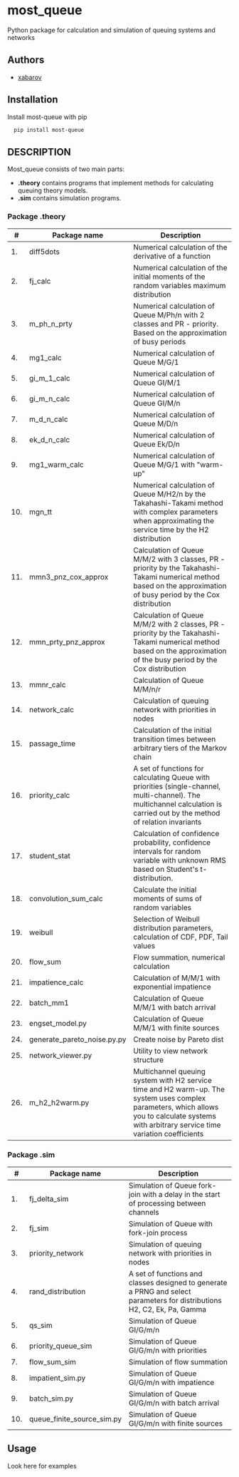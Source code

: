 # most_queue
Python package for calculation and simulation of queuing systems and networks

## Authors
- [xabarov](https://github.com/xabarov)

## Installation
Install most-queue with pip
```bash
  pip install most-queue
```

## DESCRIPTION
Most_queue consists of two main parts:
 - **.theory** contains programs that implement methods for calculating queuing theory models. 
 - **.sim** contains simulation programs. 

### Package .theory
| #  | Package name | Description |
| ------------- | ------------- |------------- |
| 1. | diff5dots  | Numerical calculation of the derivative of a function |
| 2.  | fj_calc | Numerical calculation of the initial moments of the random variables maximum distribution  | 
| 3.  | m_ph_n_prty | Numerical calculation of Queue M/Ph/n with 2 classes and PR - priority. Based on the approximation of busy periods |
| 4.  | mg1_calc | Numerical calculation of Queue M/G/1 |
| 5.  | gi_m_1_calc | Numerical calculation of Queue GI/M/1 |
| 6.  | gi_m_n_calc | Numerical calculation of Queue GI/M/n |
| 7.  | m_d_n_calc | Numerical calculation of Queue M/D/n |
| 8.  | ek_d_n_calc | Numerical calculation of Queue Ek/D/n |
| 9.  | mg1_warm_calc | Numerical calculation of Queue M/G/1 with "warm-up"  |
| 10.  | mgn_tt | Numerical calculation of Queue M/H2/n by the Takahashi-Takami method with complex parameters when approximating the service time by the H2 distribution |
| 11.  | mmn3_pnz_cox_approx | Calculation of Queue M/M/2 with 3 classes, PR - priority by the Takahashi-Takami numerical method based on the approximation of busy period by the Cox distribution |
| 12.  | mmn_prty_pnz_approx | Calculation of Queue M/M/2 with 2 classes, PR - priority by the Takahashi-Takami numerical method based on the approximation of the busy period by the Cox distribution |
| 13.  | mmnr_calc | Calculation of Queue M/M/n/r |
| 14.  | network_calc | Calculation of queuing network with priorities in nodes |
| 15.  | passage_time | Calculation of the initial transition times between arbitrary tiers of the Markov chain |
| 16.  | priority_calc | A set of functions for calculating Queue with priorities (single-channel, multi-channel). The multichannel calculation is carried out by the method of relation invariants|
| 17.  | student_stat | Calculation of confidence probability, confidence intervals for random variable with unknown RMS based on Student's t-distribution. |
| 18.  | convolution_sum_calc | Calculate the initial moments of sums of random variables |
| 19.  | weibull | Selection of Weibull distribution parameters, calculation of CDF, PDF, Tail values |
| 20.  | flow_sum | Flow summation, numerical calculation |
| 21.  | impatience_calc | Calculation of M/M/1 with exponential impatience |
| 22.  | batch_mm1 | Calculation of Queue M/M/1 with batch arrival |
| 23.  | engset_model.py | Calculation of Queue M/M/1 with finite sources |
| 24.  | generate_pareto_noise.py.py | Create noise by Pareto dist |
| 25.  | network_viewer.py | Utility to view network structure |
| 26.  | m_h2_h2warm.py | Multichannel queuing system with H2 service time and H2 warm-up. The system uses complex parameters, which allows you to calculate systems with arbitrary service time variation coefficients |
### Package .sim
| #  | Package name | Description |
| ------------- | ------------- |------------- |
| 1.  | fj_delta_sim | Simulation of Queue fork-join with a delay in the start of processing between channels | 
| 2.  | fj_sim | Simulation of Queue with fork-join process | 
| 3.  | priority_network | Simulation of queuing network with priorities in nodes | 
| 4.  | rand_distribution | A set of functions and classes designed to generate a PRNG and select parameters for distributions H2, C2, Ek, Pa, Gamma | 
| 5.  | qs_sim | Simulation of Queue GI/G/m/n  | 
| 6.  | priority_queue_sim | Simulation of Queue GI/G/m/n  with priorities  | 
| 7.  | flow_sum_sim  | Simulation of flow summation | 
| 8.  | impatient_sim.py | Simulation of Queue GI/G/m/n with impatience | 
| 9.  | batch_sim.py | Simulation of Queue GI/G/m/n with batch arrival | 
| 10.  | queue_finite_source_sim.py | Simulation of Queue GI/G/m/n with finite sources | 

## Usage
Look here for examples







